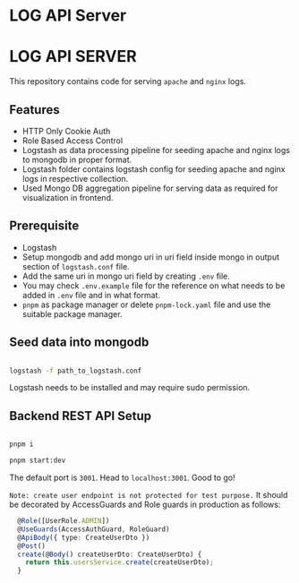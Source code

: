 # LOG API Server

# LOG API SERVER
This repository contains code for serving `apache` and `nginx` logs.

## Features
- HTTP Only Cookie Auth
- Role Based Access Control
- Logstash as data processing pipeline for seeding apache and nginx logs to mongodb in proper format. 
- Logstash folder contains logstash config for seeding apache and nginx logs in respective collection.
- Used Mongo DB aggregation pipeline for serving data as required for visualization in frontend.

## Prerequisite

- Logstash
- Setup mongodb and add mongo uri in uri field inside mongo in output section of `logstash.conf` file.
- Add the same uri in mongo uri field by creating `.env` file.
- You may check `.env.example` file for the reference on what needs to be added in `.env` file and in what format.
- `pnpm` as package manager or delete `pnpm-lock.yaml` file and use the suitable package manager.

## Seed data into mongodb

```bash

logstash -f path_to_logstash.conf

```

Logstash needs to be installed and may require sudo permission.

## Backend REST API Setup

```bash

pnpm i

pnpm start:dev

```

The default port is `3001`. Head to `localhost:3001`. Good to go!

`Note: create user endpoint is not protected for test purpose.`
It should be decorated by AccessGuards and Role guards in production as follows:

```ts
  @Role([UserRole.ADMIN])
  @UseGuards(AccessAuthGuard, RoleGuard)
  @ApiBody({ type: CreateUserDto })
  @Post()
  create(@Body() createUserDto: CreateUserDto) {
    return this.usersService.create(createUserDto);
  }
```

